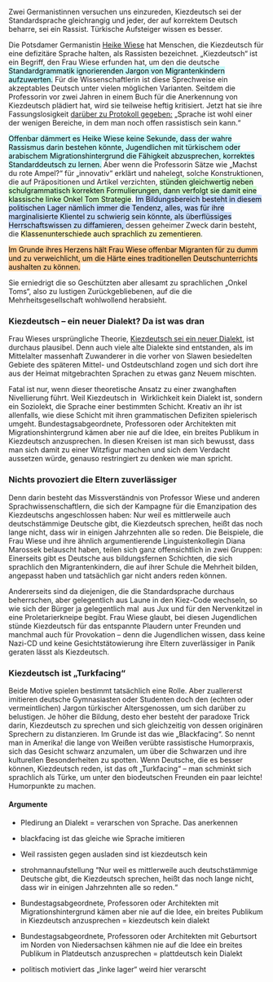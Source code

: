 Zwei Germanistinnen versuchen uns einzureden, Kiezdeutsch sei der Standardsprache gleichrangig und jeder, der auf korrektem Deutsch beharre, sei ein Rassist. Türkische Aufsteiger wissen es besser. 

Die Potsdamer Germanistin [Heike Wiese](http://www.uni-potsdam.de/dspdg/pers/wiese.html) hat Menschen, die Kiezdeutsch für eine defizitäre Sprache halten, als Rassisten bezeichnet. „Kiezdeutsch“ ist ein Begriff, den Frau Wiese erfunden hat, um den die deutsche <mark style="background: #ABF7F7A6;">Standardgrammatik ignorierenden Jargon von Migrantenkindern aufzuwerten.</mark> Für die Wissenschaftlerin ist diese Sprechweise ein akzeptables Deutsch unter vielen möglichen Varianten. Seitdem die Professorin vor zwei Jahren in einem Buch für die Anerkennung von Kiezdeutsch plädiert hat, wird sie teilweise heftig kritisiert. Jetzt hat sie ihre Fassungslosigkeit [darüber zu Protokoll gegeben:](https://www.welt.de/vermischtes/article129589372/Gehst-du-Bus-Kiezdeutsch-gibts-bald-ohne-Kiez.html) „Sprache ist wohl einer der wenigen Bereiche, in dem man noch offen rassistisch sein kann.“

<mark style="background: #ABF7F7A6;">Offenbar dämmert es Heike Wiese keine Sekunde, dass der wahre Rassismus darin bestehen könnte, Jugendlichen mit türkischem oder arabischem Migrationshintergrund die Fähigkeit abzusprechen, korrektes Standarddeutsch zu lernen.</mark> Aber wenn die Professorin Sätze wie „Machst du rote Ampel?“ für „innovativ“ erklärt und nahelegt, solche Konstruktionen, die auf Präpositionen und Artikel verzichten, <mark style="background: #BBFABBA6;">stünden gleichwertig neben schulgrammatisch korrekten Formulierungen, dann verfolgt sie damit eine klassische linke Onkel Tom Strategie</mark>. <mark style="background: #ADCCFFA6;">Im Bildungsbereich besteht in diesem politischen Lager nämlich immer die Tendenz, alles, was für ihre marginalisierte Klientel zu schwierig sein könnte, als überflüssiges Herrschaftswissen zu diffamieren, </mark>dessen geheimer Zweck darin besteht, die <mark style="background: #FFF3A3A6;">Klassenunterschiede auch sprachlich zu zementieren</mark>. 

<mark style="background: #FFB86CA6;">Im Grunde ihres Herzens hält Frau Wiese offenbar Migranten für zu dumm und zu verweichlicht, um die Härte eines traditionellen Deutschunterrichts aushalten zu können.</mark>

Sie erniedrigt die so Geschützten aber allesamt zu sprachlichen „Onkel Toms“, also zu lustigen Zurückgebliebenen, auf die die Mehrheitsgesellschaft wohlwollend herabsieht.
 
### Kiezdeutsch – ein neuer Dialekt? Da ist was dran

Frau Wieses ursprüngliche Theorie, [Kiezdeutsch sei ein neuer Dialekt](https://www.welt.de/kultur/literarischewelt/article13883944/Sogar-Thilo-Sarrazin-spricht-manchmal-Kiezdeutsch.html), ist durchaus plausibel. Denn auch viele alte Dialekte sind entstanden, als im Mittelalter massenhaft Zuwanderer in die vorher von Slawen besiedelten Gebiete des späteren Mittel- und Ostdeutschland zogen und sich dort ihre aus der Heimat mitgebrachten Sprachen zu etwas ganz Neuem mischten.

Fatal ist nur, wenn dieser theoretische Ansatz zu einer zwanghaften Nivellierung führt. Weil Kiezdeutsch in  Wirklichkeit kein Dialekt ist, sondern ein Soziolekt, die Sprache einer bestimmten Schicht. Kreativ an ihr ist allenfalls, wie diese Schicht mit ihren grammatischen Defiziten spielerisch umgeht. Bundestagsabgeordnete, Professoren oder Architekten mit Migrationshintergrund kämen aber nie auf die Idee, ein breites Publikum in Kiezdeutsch anzusprechen. In diesen Kreisen ist man sich bewusst, dass man sich damit zu einer Witzfigur machen und sich dem Verdacht aussetzen würde, genauso restringiert zu denken wie man spricht.

### Nichts provoziert die Eltern zuverlässiger

Denn darin besteht das Missverständnis von Professor Wiese und anderen Sprachwissenschaftlern, die sich der Kampagne für die Emanzipation des Kiezdeutschs angeschlossen haben: Nur weil es mittlerweile auch deutschstämmige Deutsche gibt, die Kiezdeutsch sprechen, heißt das noch lange nicht, dass wir in einigen Jahrzehnten alle so reden. Die Beispiele, die Frau Wiese und ihre ähnlich argumentierende Linguistenkollegin Diana Marossek belauscht haben, teilen sich ganz offensichtlich in zwei Gruppen: Einerseits gibt es Deutsche aus bildungsfernen Schichten, die sich sprachlich den Migrantenkindern, die auf ihrer Schule die Mehrheit bilden, angepasst haben und tatsächlich gar nicht anders reden können.

Andererseits sind da diejenigen, die die Standardsprache durchaus beherrschen, aber gelegentlich aus Laune in den Kiez-Code wechseln, so wie sich der Bürger ja gelegentlich mal  aus Jux und für den Nervenkitzel in eine Proletarierkneipe begibt. Frau Wiese glaubt, bei diesen Jugendlichen stünde Kiezdeutsch für das entspannte Plaudern unter Freunden und manchmal auch für Provokation – denn die Jugendlichen wissen, dass keine Nazi-CD und keine Gesichtstätowierung ihre Eltern zuverlässiger in Panik geraten lässt als Kiezdeutsch.

### Kiezdeutsch ist „Turkfacing“

Beide Motive spielen bestimmt tatsächlich eine Rolle. Aber zuallererst imitieren deutsche Gymnasiasten oder Studenten doch den (echten oder vermeintlichen) Jargon türkischer Altersgenossen, um sich darüber zu belustigen. Je höher die Bildung, desto eher besteht der paradoxe Trick darin, Kiezdeutsch zu sprechen und sich gleichzeitig von dessen originären Sprechern zu distanzieren. Im Grunde ist das wie „Blackfacing“. So nennt man in Amerika! die lange von Weißen verübte rassistische Humorpraxis, sich das Gesicht schwarz anzumalen, um über die Schwarzen und ihre kulturellen Besonderheiten zu spotten. Wenn Deutsche, die es besser können, Kiezdeutsch reden, ist das oft „Turkfacing“ – man schminkt sich sprachlich als Türke, um unter den biodeutschen Freunden ein paar leichte! Humorpunkte zu machen.

#### Argumente
- Pledirung an Dialekt = verarschen von Sprache. Das anerkennen 

- blackfacing ist das gleiche wie Sprache imitieren 

- Weil rassisten gegen ausladen sind ist kiezdeutsch kein 

- strohmannaufstellung “Nur weil es mittlerweile auch deutschstämmige Deutsche gibt, die Kiezdeutsch sprechen, heißt das noch lange nicht, dass wir in einigen Jahrzehnten alle so reden.“

- Bundestagsabgeordnete, Professoren oder Architekten mit Migrationshintergrund kämen aber nie auf die Idee, ein breites Publikum in Kiezdeutsch anzusprechen = kiezdeutsch kein dialekt

- Bundestagsabgeordnete, Professoren oder Architekten mit Geburtsort im Norden von Niedersachsen kähmen nie auf die Idee ein breites Publikum in Platdeutsch anzusprechen = plattdeutsch kein Dialekt 

- politisch motiviert das „linke lager“ weird hier verarscht 